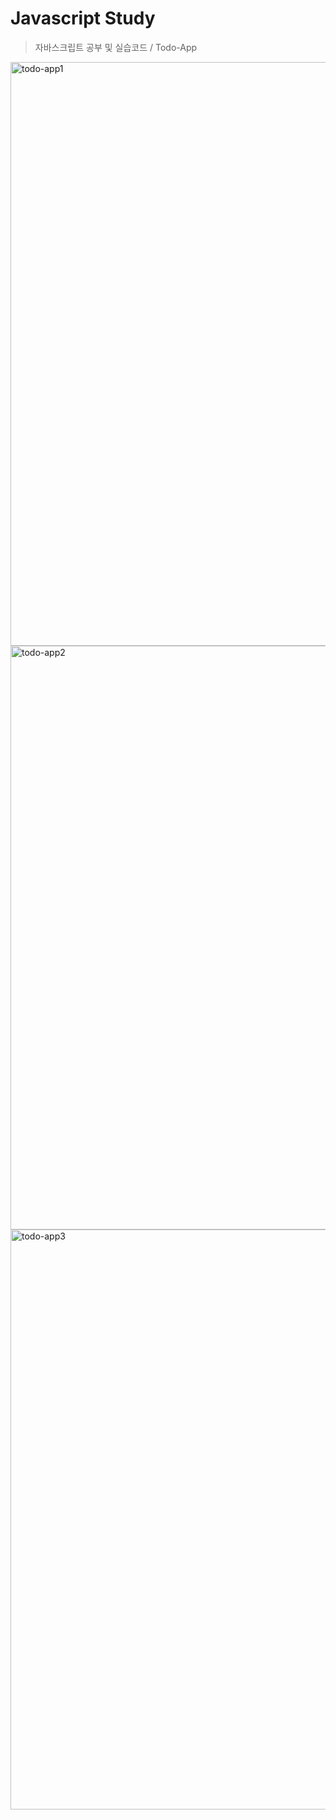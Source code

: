 # Javascript Study
> 자바스크립트 공부 및 실습코드 / Todo-App

<img width="934" alt="todo-app1" src="https://github.com/user-attachments/assets/cd929370-a880-4fdf-82c7-551e146c087c" />
<img width="934" alt="todo-app2" src="https://github.com/user-attachments/assets/baf1cfd1-9f56-4a9c-bd36-3e5fee00125e" />
<img width="928" alt="todo-app3" src="https://github.com/user-attachments/assets/2de582b3-1116-47cb-b050-1d4597d15e24" />

